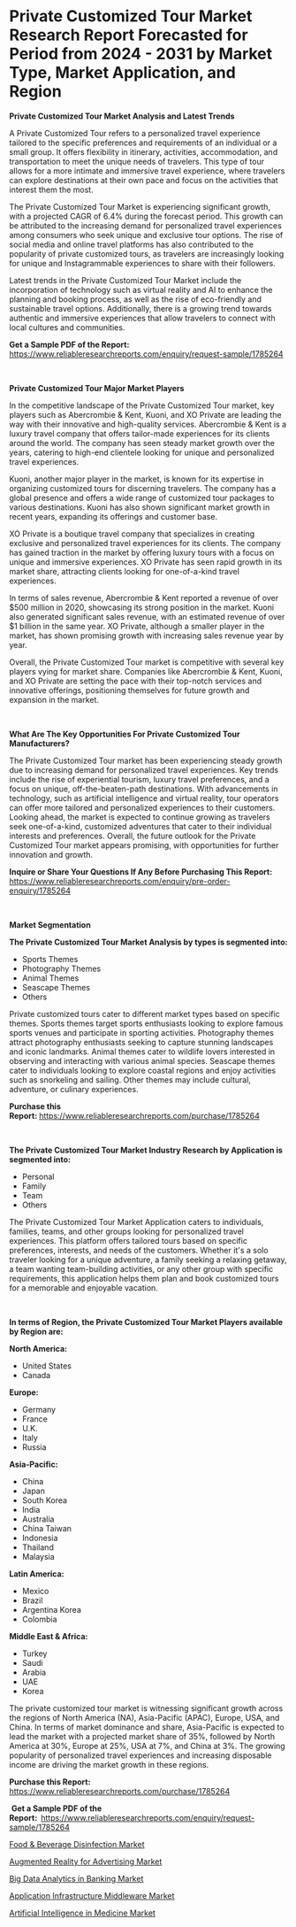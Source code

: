 <p><h1>Private Customized Tour Market Research Report Forecasted for Period from 2024 -  2031 by Market Type, Market Application, and Region</h1></p><p><strong>Private Customized Tour Market Analysis and Latest Trends</strong></p>
<p><p>A Private Customized Tour refers to a personalized travel experience tailored to the specific preferences and requirements of an individual or a small group. It offers flexibility in itinerary, activities, accommodation, and transportation to meet the unique needs of travelers. This type of tour allows for a more intimate and immersive travel experience, where travelers can explore destinations at their own pace and focus on the activities that interest them the most.</p><p>The Private Customized Tour Market is experiencing significant growth, with a projected CAGR of 6.4% during the forecast period. This growth can be attributed to the increasing demand for personalized travel experiences among consumers who seek unique and exclusive tour options. The rise of social media and online travel platforms has also contributed to the popularity of private customized tours, as travelers are increasingly looking for unique and Instagrammable experiences to share with their followers.</p><p>Latest trends in the Private Customized Tour Market include the incorporation of technology such as virtual reality and AI to enhance the planning and booking process, as well as the rise of eco-friendly and sustainable travel options. Additionally, there is a growing trend towards authentic and immersive experiences that allow travelers to connect with local cultures and communities.</p></p>
<p><strong>Get a Sample PDF of the Report:&nbsp;</strong> <a href="https://www.reliableresearchreports.com/enquiry/request-sample/1785264">https://www.reliableresearchreports.com/enquiry/request-sample/1785264</a></p>
<p>&nbsp;</p>
<p><strong>Private Customized Tour Major Market Players</strong></p>
<p><p>In the competitive landscape of the Private Customized Tour market, key players such as Abercrombie & Kent, Kuoni, and XO Private are leading the way with their innovative and high-quality services. Abercrombie & Kent is a luxury travel company that offers tailor-made experiences for its clients around the world. The company has seen steady market growth over the years, catering to high-end clientele looking for unique and personalized travel experiences.</p><p>Kuoni, another major player in the market, is known for its expertise in organizing customized tours for discerning travelers. The company has a global presence and offers a wide range of customized tour packages to various destinations. Kuoni has also shown significant market growth in recent years, expanding its offerings and customer base.</p><p>XO Private is a boutique travel company that specializes in creating exclusive and personalized travel experiences for its clients. The company has gained traction in the market by offering luxury tours with a focus on unique and immersive experiences. XO Private has seen rapid growth in its market share, attracting clients looking for one-of-a-kind travel experiences.</p><p>In terms of sales revenue, Abercrombie & Kent reported a revenue of over $500 million in 2020, showcasing its strong position in the market. Kuoni also generated significant sales revenue, with an estimated revenue of over $1 billion in the same year. XO Private, although a smaller player in the market, has shown promising growth with increasing sales revenue year by year.</p><p>Overall, the Private Customized Tour market is competitive with several key players vying for market share. Companies like Abercrombie & Kent, Kuoni, and XO Private are setting the pace with their top-notch services and innovative offerings, positioning themselves for future growth and expansion in the market.</p></p>
<p>&nbsp;</p>
<p><strong>What Are The Key Opportunities For Private Customized Tour Manufacturers?</strong></p>
<p><p>The Private Customized Tour market has been experiencing steady growth due to increasing demand for personalized travel experiences. Key trends include the rise of experiential tourism, luxury travel preferences, and a focus on unique, off-the-beaten-path destinations. With advancements in technology, such as artificial intelligence and virtual reality, tour operators can offer more tailored and personalized experiences to their customers. Looking ahead, the market is expected to continue growing as travelers seek one-of-a-kind, customized adventures that cater to their individual interests and preferences. Overall, the future outlook for the Private Customized Tour market appears promising, with opportunities for further innovation and growth.</p></p>
<p><strong>Inquire or Share Your Questions If Any Before Purchasing This Report:</strong> <a href="https://www.reliableresearchreports.com/enquiry/pre-order-enquiry/1785264">https://www.reliableresearchreports.com/enquiry/pre-order-enquiry/1785264</a></p>
<p>&nbsp;</p>
<p><strong>Market Segmentation</strong></p>
<p><strong>The Private Customized Tour Market Analysis by types is segmented into:</strong></p>
<p><ul><li>Sports Themes</li><li>Photography Themes</li><li>Animal Themes</li><li>Seascape Themes</li><li>Others</li></ul></p>
<p><p>Private customized tours cater to different market types based on specific themes. Sports themes target sports enthusiasts looking to explore famous sports venues and participate in sporting activities. Photography themes attract photography enthusiasts seeking to capture stunning landscapes and iconic landmarks. Animal themes cater to wildlife lovers interested in observing and interacting with various animal species. Seascape themes cater to individuals looking to explore coastal regions and enjoy activities such as snorkeling and sailing. Other themes may include cultural, adventure, or culinary experiences.</p></p>
<p><strong>Purchase this Report:&nbsp;</strong><a href="https://www.reliableresearchreports.com/purchase/1785264">https://www.reliableresearchreports.com/purchase/1785264</a></p>
<p>&nbsp;</p>
<p><strong>The Private Customized Tour Market Industry Research by Application is segmented into:</strong></p>
<p><ul><li>Personal</li><li>Family</li><li>Team</li><li>Others</li></ul></p>
<p><p>The Private Customized Tour Market Application caters to individuals, families, teams, and other groups looking for personalized travel experiences. This platform offers tailored tours based on specific preferences, interests, and needs of the customers. Whether it's a solo traveler looking for a unique adventure, a family seeking a relaxing getaway, a team wanting team-building activities, or any other group with specific requirements, this application helps them plan and book customized tours for a memorable and enjoyable vacation.</p></p>
<p>&nbsp;</p>
<p><strong>In terms of Region, the Private Customized Tour Market Players available by Region are:</strong></p>
<p>
    <p> <strong> North America: </strong>
        <ul>
            <li>United States</li>
            <li>Canada</li>
        </ul>
        </p> 
    <p> <strong> Europe: </strong>
        <ul>
            <li>Germany</li>
            <li>France</li>
            <li>U.K.</li>
            <li>Italy</li>
            <li>Russia</li>
        </ul>
        </p> 
    <p> <strong> Asia-Pacific: </strong>
        <ul>
            <li>China</li>
            <li>Japan</li>
            <li>South Korea</li>
            <li>India</li>
            <li>Australia</li>
            <li>China Taiwan</li>
            <li>Indonesia</li>
            <li>Thailand</li>
            <li>Malaysia</li>
        </ul>
        </p> 
    <p> <strong> Latin America: </strong>
        <ul>
            <li>Mexico</li>
            <li>Brazil</li>
            <li>Argentina Korea</li>
            <li>Colombia</li>
        </ul>
        </p> 
    <p> <strong> Middle East & Africa: </strong>
        <ul>
            <li>Turkey</li>
            <li>Saudi</li>
            <li>Arabia</li>
            <li>UAE</li>
            <li>Korea</li>
        </ul>
    </p>
    </p>
<p><p>The private customized tour market is witnessing significant growth across the regions of North America (NA), Asia-Pacific (APAC), Europe, USA, and China. In terms of market dominance and share, Asia-Pacific is expected to lead the market with a projected market share of 35%, followed by North America at 30%, Europe at 25%, USA at 7%, and China at 3%. The growing popularity of personalized travel experiences and increasing disposable income are driving the market growth in these regions.</p></p>
<p><strong>Purchase this Report: </strong><a href="https://www.reliableresearchreports.com/purchase/1785264">https://www.reliableresearchreports.com/purchase/1785264</a></p>
<p>&nbsp;<strong>Get a Sample PDF of the Report:&nbsp;&nbsp;</strong><a href="https://www.reliableresearchreports.com/enquiry/request-sample/1785264">https://www.reliableresearchreports.com/enquiry/request-sample/1785264</a></p>
<p><strong></strong></p>
<p><p><a href="https://medium.com/@elyssablick/food-amp-beverage-disinfection-market-size-cagr-trends-2024-2030-fa303bc8cc61">Food & Beverage Disinfection Market</a></p><p><a href="https://medium.com/@elyssablick/augmented-reality-for-advertising-market-insights-into-market-cagr-market-trends-and-growth-48088cd84063">Augmented Reality for Advertising Market</a></p><p><a href="https://medium.com/@jensenklein/big-data-analytics-in-banking-market-analysis-its-cagr-market-segmentation-and-global-industry-4b40e5712e9c">Big Data Analytics in Banking Market</a></p><p><a href="https://medium.com/@jensenklein/application-infrastructure-middleware-market-insight-market-trends-growth-forecasted-from-2024-73aa5d456398">Application Infrastructure Middleware Market</a></p><p><a href="https://medium.com/@jensenklein/artificial-intelligence-in-medicine-market-trends-and-market-analysis-forecasted-for-period-22f04fbec4e1">Artificial Intelligence in Medicine Market</a></p></p>
